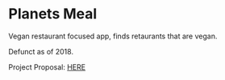 # Planets Meal

Vegan restaurant focused app, finds retaurants that are vegan.

Defunct as of 2018.

Project Proposal: [HERE](https://docs.google.com/document/d/1qQz9q3i7hUYoHXuHMhRzvcpouYSSSTUz6G6zHA9f5mA/edit?usp=sharing)

